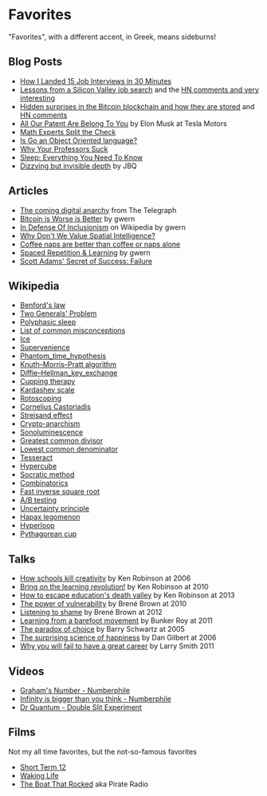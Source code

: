Favorites
=========

"Favorites", with a different accent, in Greek, means sideburns!

## Blog Posts

* [How I Landed 15 Job Interviews in 30 Minutes](https://www.themuse.com/advice/how-i-landed-15-job-interviews-in-30-minutes)
* [Lessons from a Silicon Valley job search](http://robertheaton.com/2014/03/07/lessons-from-a-silicon-valley-j1-search/) and the [HN comments and very interesting](https://news.ycombinator.com/item?id=7428469)
* [Hidden surprises in the Bitcoin blockchain and how they are stored](http://www.righto.com/2014/02/ascii-bernanke-wikileaks-photographs.html) and [HN comments](https://news.ycombinator.com/item?id=8216579)
* [All Our Patent Are Belong To You](http://www.teslamotors.com/blog/all-our-patent-are-belong-you) by Elon Musk at Tesla Motors
* [Math Experts Split the Check](http://mathwithbaddrawings.com/2013/08/21/five-math-experts-split-the-check/)
* [Is Go an Object Oriented language?](http://spf13.com/post/is-go-object-oriented)
* [Why Your Professors Suck](http://zacharyernst.blogspot.gr/2013/06/why-your-professors-suck_23.html?spref=tw)
* [Sleep: Everything You Need To Know](https://medium.com/the-healthy-life/sleep-everything-you-need-to-know-b65f8e19ed18)
* [Dizzying but invisible depth](https://plus.google.com/+JeanBaptisteQueru/posts/dfydM2Cnepe) by JBQ


## Articles

* [The coming digital anarchy](http://www.telegraph.co.uk/technology/news/10881213/The-coming-digital-anarchy.html) from The Telegraph
* [Bitcoin is Worse is Better](http://www.gwern.net/Bitcoin%20is%20Worse%20is%20Better) by gwern
* [In Defense Of Inclusionism](http://www.gwern.net/In%20Defense%20Of%20Inclusionism) on Wikipedia by gwern
* [Why Don't We Value Spatial Intelligence?](http://www.psychologytoday.com/blog/finding-the-next-einstein/201203/why-dont-we-value-spatial-intelligence)
* [Coffee naps are better than coffee or naps alone](http://www.vox.com/2014/8/28/6074177/coffee-naps-caffeine-science)
* [Spaced Repetition & Learning](http://www.gwern.net/Spaced%20repetition) by gwern
* [Scott Adams' Secret of Success: Failure](http://online.wsj.com/news/articles/SB10001424052702304626104579121813075903866)


## Wikipedia

* [Benford's law](https://en.wikipedia.org/wiki/Benford%27s_law)
* [Two Generals' Problem](http://en.wikipedia.org/wiki/Two_Generals%27_Problem)
* [Polyphasic sleep](http://en.wikipedia.org/wiki/Polyphasic_sleep)
* [List of common misconceptions](http://en.wikipedia.org/wiki/List_of_common_misconceptions)
* [Ice](https://en.wikipedia.org/wiki/Ice)
* [Supervenience](https://en.wikipedia.org/wiki/Supervenience)
* [Phantom_time_hypothesis](https://en.wikipedia.org/wiki/Phantom_time_hypothesis)
* [Knuth–Morris–Pratt algorithm](https://en.wikipedia.org/wiki/Knuth%E2%80%93Morris%E2%80%93Pratt_algorithm)
* [Diffie–Hellman_key_exchange](https://en.wikipedia.org/wiki/Diffie–Hellman_key_exchange)
* [Cupping therapy](https://en.wikipedia.org/wiki/Cupping_therapy)
* [Kardashev scale](https://en.wikipedia.org/wiki/Kardashev_scale)
* [Rotoscoping](https://en.wikipedia.org/wiki/Rotoscoping)
* [Cornelius Castoriadis](https://en.wikipedia.org/wiki/Cornelius_Castoriadis)
* [Streisand effect](https://en.wikipedia.org/wiki/Streisand_effect)
* [Crypto-anarchism](https://en.wikipedia.org/wiki/Crypto-anarchism)
* [Sonoluminescence](https://en.wikipedia.org/wiki/Sonoluminescence)
* [Greatest common divisor](https://en.wikipedia.org/wiki/Greatest_common_divisor)
* [Lowest common denominator](https://en.wikipedia.org/wiki/Lowest_common_denominator)
* [Tesseract](https://en.wikipedia.org/wiki/Tesseract)
* [Hypercube](https://en.wikipedia.org/wiki/Hypercube)
* [Socratic method](https://en.wikipedia.org/wiki/Socratic_method)
* [Combinatorics](https://en.wikipedia.org/wiki/Combinatorics)
* [Fast inverse square root](https://en.wikipedia.org/wiki/Fast_inverse_square_root)
* [A/B testing](https://en.wikipedia.org/wiki/A/B_testing)
* [Uncertainty principle](https://en.wikipedia.org/wiki/Uncertainty_principle)
* [Hapax legomenon](https://en.wikipedia.org/wiki/Hapax_legomenon)
* [Hyperloop](https://en.wikipedia.org/wiki/Hyperloop)
* [Pythagorean cup](https://en.wikipedia.org/wiki/Pythagorean_cup)


## Talks

* [How schools kill creativity](http://www.ted.com/talks/ken_robinson_says_schools_kill_creativity) by Ken Robinson at 2006
* [Bring on the learning revolution!](http://www.ted.com/talks/sir_ken_robinson_bring_on_the_revolution) by Ken Robinson at 2010
* [How to escape education's death valley](http://www.ted.com/talks/ken_robinson_how_to_escape_education_s_death_valley) by Ken Robinson at 2013
* [The power of vulnerability](http://www.ted.com/talks/brene_brown_on_vulnerability) by Brené Brown at 2010
* [Listening to shame](http://www.ted.com/talks/brene_brown_listening_to_shame) by Brené Brown at 2012
* [Learning from a barefoot movement](https://www.ted.com/talks/bunker_roy) by Bunker Roy at 2011
* [The paradox of choice](https://www.ted.com/talks/barry_schwartz_on_the_paradox_of_choice) by Barry Schwartz at 2005
* [The surprising science of happiness](https://www.ted.com/talks/dan_gilbert_asks_why_are_we_happy) by Dan Gilbert at 2006
* [Why you will fail to have a great career](https://www.ted.com/talks/larry_smith_why_you_will_fail_to_have_a_great_career) by Larry Smith 2011

## Videos

* [Graham's Number - Numberphile](https://www.youtube.com/watch?v=XTeJ64KD5cg)
* [Infinity is bigger than you think - Numberphile](https://www.youtube.com/watch?v=elvOZm0d4H0)
* [Dr Quantum - Double Slit Experiment](https://www.youtube.com/watch?v=DfPeprQ7oGc)


## Films
Not my all time favorites, but the not-so-famous favorites

* [Short Term 12](http://www.imdb.com/title/tt2370248/)
* [Waking Life](http://www.imdb.com/title/tt0243017/)
* [The Boat That Rocked](http://www.imdb.com/title/tt1131729/) aka Pirate Radio

